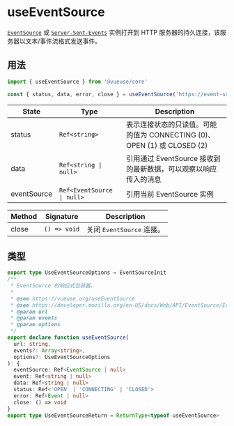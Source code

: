 # useEventSource

[`EventSource`](https://developer.mozilla.org/en-US/docs/Web/API/EventSource) 或 [`Server-Sent-Events`](https://developer.mozilla.org/en-US/docs/Web/API/Server-sent_events) 实例打开到 HTTP 服务器的持久连接，该服务器以文本/事件流格式发送事件。


## 用法

```ts
import { useEventSource } from '@vueuse/core'

const { status, data, error, close } = useEventSource('https://event-source-url')
```

| State | Type          | Description                                                                                             |
| ----- | ------------- | ------------------------------------------------------------------------------------------------------- |
| status | `Ref<string>` | 表示连接状态的只读值。可能的值为 CONNECTING (0)、OPEN (1) 或 CLOSED (2)|
| data   | `Ref<string \| null>` | 引用通过 EventSource 接收到的最新数据，可以观察以响应传入的消息 |
| eventSource | `Ref<EventSource \| null>` | 引用当前 EventSource 实例 |

| Method | Signature                                  | Description                            |
| ------ | ------------------------------------------ | ---------------------------------------|
| close  | `() => void` | 关闭 `EventSource` 连接。 |


## 类型

```ts
export type UseEventSourceOptions = EventSourceInit
/**
 * EventSource 的响应式包装器。
 *
 * @see https://vueuse.org/useEventSource
 * @see https://developer.mozilla.org/en-US/docs/Web/API/EventSource/EventSource EventSource
 * @param url
 * @param events
 * @param options
 */
export declare function useEventSource(
  url: string,
  events?: Array<string>,
  options?: UseEventSourceOptions
): {
  eventSource: Ref<EventSource | null>
  event: Ref<string | null>
  data: Ref<string | null>
  status: Ref<'OPEN' | 'CONNECTING' | 'CLOSED'>
  error: Ref<Event | null>
  close: () => void
}
export type UseEventSourceReturn = ReturnType<typeof useEventSource>
```
